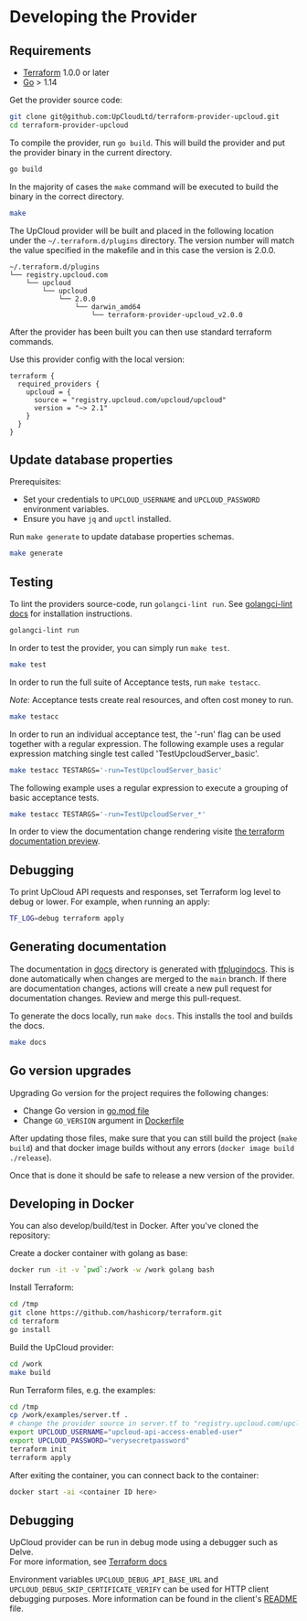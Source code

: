 # Developing the Provider
## Requirements

* [Terraform](https://www.terraform.io/downloads.html) 1.0.0 or later
* [Go](https://golang.org/doc/install) > 1.14

Get the provider source code:

```sh
git clone git@github.com:UpCloudLtd/terraform-provider-upcloud.git
cd terraform-provider-upcloud
```

To compile the provider, run `go build`. This will build the provider and put
the provider binary in the current directory.

```sh
go build
```

In the majority of cases the `make` command will be executed to build the
binary in the correct directory.

```sh
make
```

The UpCloud provider will be built and placed in the following location under
the `~/.terraform.d/plugins` directory.  The version number will match the
value specified in the makefile and in this case the version is 2.0.0.

```
~/.terraform.d/plugins
└── registry.upcloud.com
    └── upcloud
        └── upcloud
            └── 2.0.0
                └── darwin_amd64
                    └── terraform-provider-upcloud_v2.0.0
```

After the provider has been built you can then use standard terraform commands.

Use this provider config with the local version:

```
terraform {
  required_providers {
    upcloud = {
      source = "registry.upcloud.com/upcloud/upcloud"
      version = "~> 2.1"
    }
  }
}
```

## Update database properties

Prerequisites:

- Set your credentials to `UPCLOUD_USERNAME` and `UPCLOUD_PASSWORD` environment variables.
- Ensure you have `jq` and `upctl` installed.

Run `make generate` to update database properties schemas.

```sh
make generate
```

## Testing

To lint the providers source-code, run `golangci-lint run`. See [golangci-lint docs](https://golangci-lint.run/usage/install/) for installation instructions.

```sh
golangci-lint run
```

In order to test the provider, you can simply run `make test`.

```sh
make test
```

In order to run the full suite of Acceptance tests, run `make testacc`.

_Note:_ Acceptance tests create real resources, and often cost money to run.

```sh
make testacc
```

In order to run an individual acceptance test, the '-run' flag can be used
together with a regular expression.  The following example uses a regular
expression matching single test called 'TestUpcloudServer_basic'.

```sh
make testacc TESTARGS='-run=TestUpcloudServer_basic'
```

The following example uses a regular expression to execute a grouping of basic
acceptance tests.

```sh
make testacc TESTARGS='-run=TestUpcloudServer_*'
```

In order to view the documentation change rendering visite
[the terraform documentation preview](https://registry.terraform.io/tools/doc-preview).

## Debugging

To print UpCloud API requests and responses, set Terraform log level to debug or lower. For example, when running an apply:

```sh
TF_LOG=debug terraform apply
```

## Generating documentation

The documentation in [docs](./docs/) directory is generated with [tfplugindocs](https://github.com/hashicorp/terraform-plugin-docs). This is done automatically when changes are merged to the `main` branch. If there are documentation changes, actions will create a new pull request for documentation changes. Review and merge this pull-request.

To generate the docs locally, run `make docs`. This installs the tool and builds the docs.

```sh
make docs
```

## Go version upgrades

Upgrading Go version for the project requires the following changes:
- Change Go version in [go.mod file](https://github.com/UpCloudLtd/terraform-provider-upcloud/blob/v2.4.1/go.mod)
- Change `GO_VERSION` argument in [Dockerfile](https://github.com/UpCloudLtd/terraform-provider-upcloud/blob/v2.4.1/release/Dockerfile)

After updating those files, make sure that you can still build the project (`make build`) and that docker image builds without any errors (`docker image build ./release`).

Once that is done it should be safe to release a new version of the provider.

## Developing in Docker

You can also develop/build/test in Docker. After you've cloned the repository:

Create a docker container with golang as base:

```sh
docker run -it -v `pwd`:/work -w /work golang bash
```

Install Terraform:

```sh
cd /tmp
git clone https://github.com/hashicorp/terraform.git
cd terraform
go install
```

Build the UpCloud provider:

```sh
cd /work
make build
```

Run Terraform files, e.g. the examples:

```sh
cd /tmp
cp /work/examples/server.tf .
# change the provider source in server.tf to "registry.upcloud.com/upcloud/upcloud"
export UPCLOUD_USERNAME="upcloud-api-access-enabled-user"
export UPCLOUD_PASSWORD="verysecretpassword"
terraform init
terraform apply
```

After exiting the container, you can connect back to the container:

```sh
docker start -ai <container ID here>
```

## Debugging

UpCloud provider can be run in debug mode using a debugger such as Delve.  
For more information, see [Terraform docs](https://www.terraform.io/docs/extend/debugging.html#starting-a-provider-in-debug-mode)  

Environment variables `UPCLOUD_DEBUG_API_BASE_URL` and `UPCLOUD_DEBUG_SKIP_CERTIFICATE_VERIFY` can be used for HTTP client debugging purposes. More information can be found in the client's [README](https://github.com/UpCloudLtd/upcloud-go-api/blob/986ca6da9ca85ff51ecacc588215641e2e384cfa/README.md#debugging) file.
